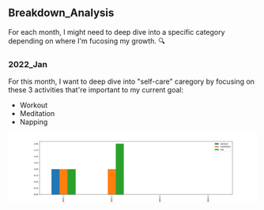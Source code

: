 ## Breakdown_Analysis
For each month, I might need to deep dive into a specific category depending on where I'm fucosing my growth. 🔍

### 2022_Jan
For this month, I want to deep dive into "self-care" caregory by focusing on these 3 activities that're important to my current goal:
- Workout
- Meditation
- Napping

![img](https://github.com/krystinli/Time_Management/blob/main/img/2022_Jan_Tracking.png)
